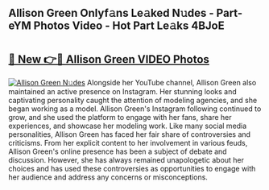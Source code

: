 ## Allison Green Onlyf𝚊ns Le𝚊ked N𝚞des - Part-eYM Photos Video - Hot Part Le𝚊ks 4BJoE

# <h2><a href="http://ac44322.deff.icu/?id=Allison+Green">🔗 New 👉🔴 Allison Green VIDEO Photos</a></h2>

[![Allison Green N𝚞des](https://i.imgur.com/rIISA9y.gif)](http://ac44322.deff.icu/?id=Allison+Green)
Alongside her YouTube channel, Allison Green also maintained an active presence on Instagram. Her stunning looks and captivating personality caught the attention of modeling agencies, and she began working as a model. Allison Green's Instagram following continued to grow, and she used the platform to engage with her fans, share her experiences, and showcase her modeling work. Like many social media personalities, Allison Green has faced her fair share of controversies and criticisms. From her explicit content to her involvement in various feuds, Allison Green's online presence has been a subject of debate and discussion. However, she has always remained unapologetic about her choices and has used these controversies as opportunities to engage with her audience and address any concerns or misconceptions.
